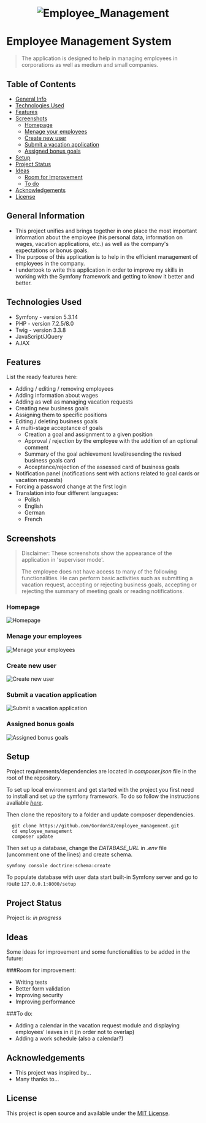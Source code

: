 <h1 align="center">
  <br>
    <img src="./public/img/Employee_Management.png" alt="Employee_Management"></a>
  <br>
</h1>

# Employee Management System
> The application is designed to help in managing employees in corporations as well as medium and small companies.
<!--  Live demo [_here_](https://first-app-mayby.herokuapp.com/login). --> <!-- If you have the project hosted somewhere, include the link here. -->

## Table of Contents
* [General Info](#general-information)
* [Technologies Used](#technologies-used)
* [Features](#features)
* [Screenshots](#screenshots)
  * [Homepage](#homepage)
  * [Menage your employees](#menage-your-employees)
  * [Create new user](#create-new-user)
  * [Submit a vacation application](#submit-a-vacation-application)
  * [Assigned bonus goals](#assigned-bonus-goals)
* [Setup](#setup)
* [Project Status](#project-status)
* [Ideas](#ideas)
  * [Room for Improvement](#room-for-improvement)
  * [To do](#to-do)
* [Acknowledgements](#acknowledgements)
* [License](#license) 


## General Information
- This project unifies and brings together in one place the most important information about the employee (his personal data, information on wages, vacation applications, etc.) as well as the company's expectations or bonus goals.
- The purpose of this application is to help in the efficient management of employees in the company.
- I undertook to write this application in order to improve my skills in working with the Symfony framework and getting to know it better and better.


## Technologies Used
- Symfony - version 5.3.14
- PHP - version 7.2.5/8.0
- Twig - version 3.3.8
- JavaScript/JQuery
- AJAX


## Features
List the ready features here:
- Adding / editing / removing employees
- Adding information about wages
- Adding as well as managing vacation requests
- Creating new business goals
- Assigning them to specific positions
- Editing / deleting business goals
- A multi-stage acceptance of goals
  - Creation a goal and assignment to a given position
  - Approval / rejection by the employee with the addition of an optional comment
  - Summary of the goal achievement level/resending the revised business goals card
  - Acceptance/rejection of the assessed card of business goals
- Notification panel (notifications sent with actions related to goal cards or vacation requests)
- Forcing a password change at the first login
- Translation into four different languages:
  - Polish
  - English
  - German
  - French

## Screenshots
>Disclaimer: These screenshots show the appearance of the application in 'supervisor mode'. 
> 
>The employee does not have access to many of the following functionalities. He can perform basic activities such as submitting a vacation request, accepting or rejecting business goals, accepting or rejecting the summary of meeting goals or reading notifications.
### Homepage

![Homepage](./public/img/preview_en.jpg) 

### Menage your employees
![Menage your employees](./public/img/preview2_en.jpg ) 

### Create new user
![Create new user](./public/img/preview3_en.jpg )

### Submit a vacation application
![Submit a vacation application](./public/img/preview4_en.jpg )

### Assigned bonus goals
![Assigned bonus goals](./public/img/preview5_en.jpg )

## Setup
Project requirements/dependencies are located in _composer.json_ file in the root of the repository.

To set up local environment and get started with the project you first need to install and set up the symfony framework.
To do so follow the instructions avaliable [_here_](https://symfony.com/doc/5.4/setup.html#technical-requirements).

Then clone the repository to a folder and update composer dependencies.

```
  git clone https://github.com/GordonSX/employee_management.git
  cd employee_management
  composer update
```

Then set up a database, change the _DATABASE_URL_ in _.env_ file (uncomment one of the lines) and create schema.  
```
symfony console doctrine:schema:create
```

To populate database with user data start built-in Symfony server and go to route `127.0.0.1:8000/setup`

## Project Status
Project is: _in progress_ 

## Ideas
Some ideas for improvement and some functionalities to be added in the future:

###Room for improvement:
- Writing tests
- Better form validation
- Improving security
- Improving performance

###To do:
- Adding a calendar in the vacation request module and displaying employees' leaves in it (in order not to overlap)
- Adding a work schedule (also a calendar?)


## Acknowledgements
- This project was inspired by...
- Many thanks to...

## License
This project is open source and available under the [MIT License](License).
